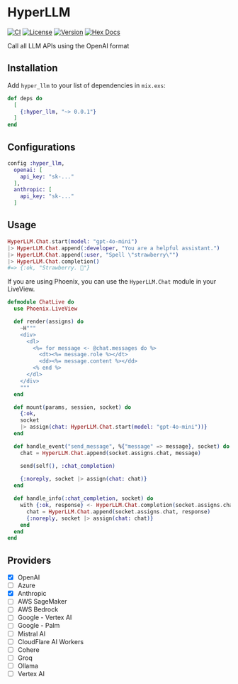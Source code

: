 # HyperLLM

[![CI](https://github.com/cgarvis/hyper_llm/actions/workflows/elixir.yml/badge.svg)](https://github.com/cgarvis/hyper_llm/actions/workflows/elixir.yml)
[![License](https://img.shields.io/hexpm/l/hyper_llm.svg)](https://github.com/cgarvis/hyper_llm/blob/main/LICENSE.md)
[![Version](https://img.shields.io/hexpm/v/hyper_llm.svg)](https://hex.pm/packages/hyper_llm)
[![Hex Docs](https://img.shields.io/badge/documentation-gray.svg)](https://hexdocs.pm/hyper_llm)

Call all LLM APIs using the OpenAI format

## Installation

Add `hyper_llm` to your list of dependencies in `mix.exs`:

```elixir
def deps do
  [
    {:hyper_llm, "~> 0.0.1"}
  ]
end
```

## Configurations

```elixir
config :hyper_llm,
  openai: [
    api_key: "sk-..."
  ],
  anthropic: [
    api_key: "sk-..."
  ]
```

## Usage

```elixir
HyperLLM.Chat.start(model: "gpt-4o-mini")
|> HyperLLM.Chat.append(:developer, "You are a helpful assistant.")
|> HyperLLM.Chat.append(:user, "Spell \"strawberry\"")
|> HyperLLM.Chat.completion()
#=> {:ok, "Strawberry. 🍓"}
```

If you are using Phoenix, you can use the `HyperLLM.Chat` module in your LiveView.

```elixir
defmodule ChatLive do
  use Phoenix.LiveView

  def render(assigns) do
    ~H"""
    <div>
      <dl>
        <%= for message <- @chat.messages do %>
          <dt><%= message.role %></dt>
          <dd><%= message.content %></dd>
        <% end %>
      </dl>
    </div>
    """
  end

  def mount(params, session, socket) do
    {:ok,
    socket
    |> assign(chat: HyperLLM.Chat.start(model: "gpt-4o-mini"))}
  end

  def handle_event("send_message", %{"message" => message}, socket) do
    chat = HyperLLM.Chat.append(socket.assigns.chat, message)

    send(self(), :chat_completion)
    
    {:noreply, socket |> assign(chat: chat)}
  end

  def handle_info(:chat_completion, socket) do
    with {:ok, response} <- HyperLLM.Chat.completion(socket.assigns.chat) do
      chat = HyperLLM.Chat.append(socket.assigns.chat, response)
      {:noreply, socket |> assign(chat: chat)}
    end
  end
end
```

## Providers

- [x] OpenAI
- [ ] Azure
- [x] Anthropic
- [ ] AWS SageMaker
- [ ] AWS Bedrock
- [ ] Google - Vertex AI
- [ ] Google - Palm
- [ ] Mistral AI
- [ ] CloudFlare AI Workers
- [ ] Cohere
- [ ] Groq
- [ ] Ollama
- [ ] Vertex AI
